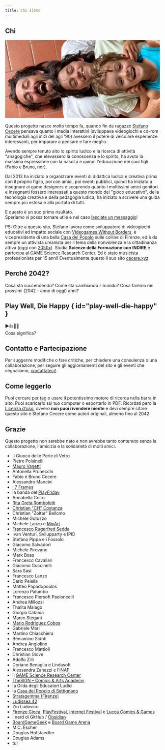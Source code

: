```yaml
---
title: Chi siamo
---
```

## Chi

![](../scuola/ludosofia/_img/foto_autori.webp)

Questo progetto nasce molto tempo fa, quando fin da ragazzo [Stefano Cecere](https://cecere.xyz) pensava quanto i media interattivi (sviluppava videogiochi e cd-rom multimediali agli inizi del agli '90) avessero il potere di veicolare esperienze interessanti, per imparare a pensare e fare meglio.  

Avendo sempre tenuto alto lo spirito ludico e la ricerca di attività "anagogiche", che elevassero la conoscenza e lo spirito, ha avuto la massima espressione con la nascita e quindi l'educazione dei suoi figli (Fabio e Bruno, ndr).

Dal 2013 ha iniziato a organizzare eventi di didattica ludica e creativa prima con il proprio figlio, poi con amici, poi eventi pubblici, quindi ha iniziato a insegnare ai game designers e scoprendo quanto i moltissimi amici genitori e insegnanti fossero interessati a questo mondo del "gioco educativo", della tecnologia creativa e della pedagogia ludica, ha iniziato a scrivere una guida sempre più estesa e alla portata di tutti.

E questo è un suo primo risultato.  
Speriamo vi possa tornare utile e nel caso [lasciate un messaggio](contact.md)!

PS: Oltre a questo sito, Stefano lavora come sviluppatore di videogiochi educativi ed impatto sociale con [Videogames Without Borders](https://vgwb.org), è vicepresidente di una bella [Casa del Popolo](https://cdp.settignano.org) sulle colline di Firenze, ed è da sempre un attivista umanista per il tema della nonviolenza e la cittadinanza attiva (oggi con [2050x](https://2050x.org)). Studia **Scienze della Formazione con INDIRE** e partecipa al [GAME Science Research Center](https://gamescience.imtlucca.it/). Ed è stato musicista professionista per 15 anni! Eventualmente questo il suo sito [cecere.xyz](https://cecere.xyz).

## Perché 2042?
Cosa sta succendendo? Come sta cambiando il mondo? Cosa faremo nei prossimi (2042 - anno di oggi) anni?  


## Play Well, Die Happy { id="play-well-die-happy" }
▶️👍🎲😊  
Cosa significa?

## Contatto e Partecipazione
Per suggerire modifiche o fare critiche, per chiedere una consulenza o una collaborazione, per seguire gli aggiornamenti del sito e gli eventi che segnaliamo, [contattateci!](contact.md).

## Come leggerlo
Puoi cercare per [tag](../played/tags.md) o usare il potentissimo motore di ricerca nella barra in alto. Puoi scaricarlo sul tuo computer o esportarlo in PDF. Ricordati però la [Licenza d'uso](license.md), ovvero **non puoi rivendere niente** e devi sempre citare questo sito e Stefano Cecere come autori originali, almeno fino al 2042.

## Grazie
Questo progetto non sarebbe nato e non avrebbe tanto contenuto senza la collaborazione, l'amicizia e la solidarietà di molti amici.

- Il Giuoco delle Perle di Vetro
- Pietro Polsinelli
- [Mauro Vanetti](https://maurovanetti.info)
- Antonella Prunecchi
- Fabio e Bruno Cecere
- Alessandro Mancini
- [i 7 Frames](../2042/jam/7-frames.md)
- la banda del [PlayFriday](../2042/lab/play-friday.md)
- Annabella Coiro
- [Rita Greta Rombolotti](https://www.studiohelda.it)
- [Christian "CH" Costanza](https://www.facebook.com/profile.php?id=100085391032077)
- Christian "Zoltar" Bellomo
- Michele Gotuzzo
- Michele Lanzo e [MixArt](https://www.mix-art.org)
- [Francesco Rugerfred Sedda](https://www.rugerfred.com)
- Ivan Venturi, Svilupparty e IPID
- Stefano Pippa e i Fossolo
- Giacomo Salvadori
- Michele Pirovano
- Mark Boas
- Francesco Cavallari
- Giacomo Guccinelli
- Sara Sasi
- Francesco Lanzo
- Dario Pelella
- Matteo Papadopoulos
- Lorenzo Palumbo
- Francesco Piersoft Paoloncelli
- Andrea Millozzi
- Thalita Malago
- Giorgio Catania
- Marco Stegani
- [Mario Rodriguez Cobos](http://silo.net)
- Gabriele Mari
- Martino Chiacchiera
- Beniamino Sidoti
- Andrea Angiolino
- Francesco Mattioli
- Christian Giove
- Adolfo Zilli
- Doriano Benaglia e Lindasoft
- Alessandra Zanazzi e l'[INAF](http://www.inaf.it/it)
- il [GAME Science Research Center](https://gamescience.imtlucca.it)
- [TheSIGN – Comics & Arts Academy](https://thesign.academy)
- la Gilda degli Educatori Ludici
- la [Casa del Popolo di Settignano](https://cdp.settignano.org)
- [Stratagemma (Firenze)](https://www.stratagemmaonline.com)
- [Ludissea 42](https://www.ludissea.it)
- Zio Ludovico
- [Firenze Gioca](https://firenzegioca.it), [PlayFestival](https://www.play-modena.it), [Internet Festival](https://www.internetfestival.it) e [Lucca Comics & Games](https://www.luccacomicsandgames.com)
- i nerd di GitHub / [Obsidian](https://obsidian.md)
- [BoardGameGeek](https://boardgamegeek.com/) e [Board Game Arena](https://boardgamearena.com/)
- M.C. Escher
- Douglas Hofstaedter
- Douglas Adams
- tu!
